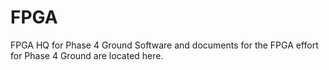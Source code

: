 # FPGA
FPGA HQ for Phase 4 Ground
Software and documents for the FPGA effort for Phase 4 Ground are located here.
